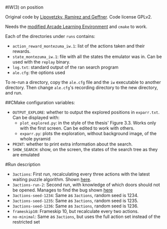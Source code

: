 #IW(3) on position

Original code by [Lipovetzky, Ramirez and
Geffner](https://github.com/miquelramirez/ALE-Atari-Width). Code license GPLv2.

Needs the [modified Arcade Learning
Environment](https://github.com/rhaps0dy/ALE-montezuma-modified) and `cmake` to
work.

Each of the directories under `runs` contains:

- `action_reward_montezuma_iw.1`: list of the actions taken and their rewards.
- `state_montezuma_iw.1`: file with all the states the emulator was in. Can be
	used with the `replay` binary.
- `log.txt`: standard output of the ran search program
- `ale.cfg`: the options used

To re-run a directory, copy the `ale.cfg` file and the `iw` executable to
another directory. Then change `ale.cfg`'s recording directory to the new
directory, and run.

##CMake configuration variables:

- `OUTPUT_EXPLORE`: whether to output the explored positions in `exparr.txt`. Can be displayed with:
	- `plot_explored.py`: in the style of the thesis' Figure 3.3. Works only with
	  the first screen. Can be edited to work with others.
  - `exparr.py`: plots the exploration, without background image, of the whole pyramid
- `PRINT`: whether to print extra information about the search.
- `SHOW_SEARCH`: show, on the screen, the states of the search tree as they are emulated

#Run description
- `3actions`: First run, recalculating every three actions with the latest waiting puzzle algorithm. Shown [here](https://vimeo.com/172891929).
- `3actions-run-2`: Second run, with knowledge of which doors should not be opened. Manages to find the bug shown [here](https://www.youtube.com/watch?v=KSPYzLE0uy8)
- `3actions-seed-1234`: Same as `3actions`, random seed is 1234.
- `3actions-seed-1235`: Same as `3actions`, random seed is 1235.
- `3actions-seed-1236`: Same as `3actions`, random seed is 1236.
- `frameskip10`: Frameskip 10, but recalculate every two actions.
- `no-minimal`: Same as `3actions`, but uses the full action set instead of the restricted set
